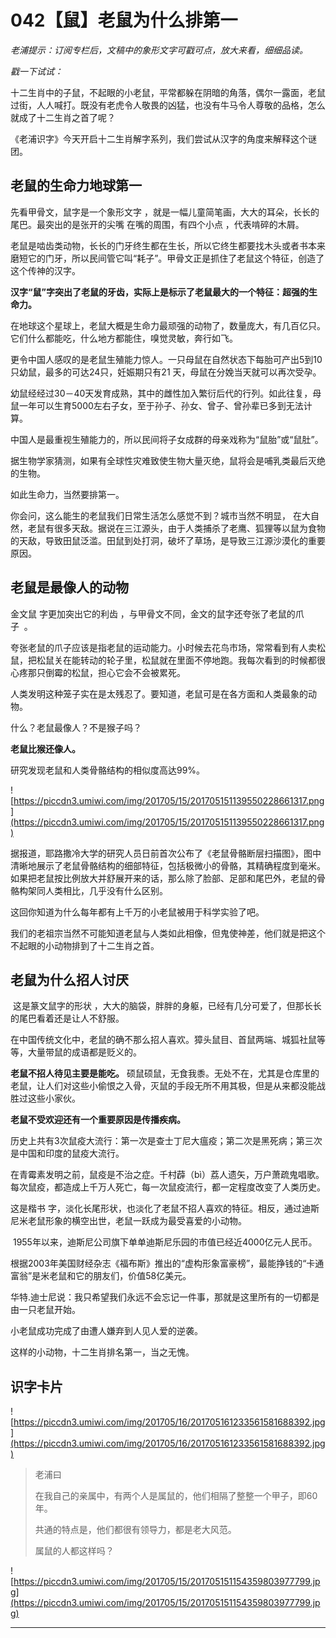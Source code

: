 # 042【鼠】老鼠为什么排第一

 *老浦提示：订阅专栏后，文稿中的象形文字可戳可点，放大来看，细细品读。*

 *戳一下试试：*   

十二生肖中的子鼠，不起眼的小老鼠，平常都躲在阴暗的角落，偶尔一露面，老鼠过街，人人喊打。既没有老虎令人敬畏的凶猛，也没有牛马令人尊敬的品格，怎么就成了十二生肖之首了呢？

《老浦识字》今天开启十二生肖解字系列，我们尝试从汉字的角度来解释这个谜团。

## 老鼠的生命力地球第一

先看甲骨文，鼠字是一个象形文字 ，就是一幅儿童简笔画，大大的耳朵，长长的尾巴。最突出的是张开的尖嘴 在嘴的周围，有四个小点 ，代表啃碎的木屑。

老鼠是啮齿类动物，长长的门牙终生都在生长，所以它终生都要找木头或者书本来磨短它的门牙，所以民间管它叫“耗子”。甲骨文正是抓住了老鼠这个特征，创造了这个传神的汉字。

 **汉字“鼠”字突出了老鼠的牙齿，实际上是标示了老鼠最大的一个特征：超强的生命力。**

在地球这个星球上，老鼠大概是生命力最顽强的动物了，数量庞大，有几百亿只。它们什么都能吃，什么地方都能住，嗅觉灵敏，奔行如飞。

更令中国人感叹的是老鼠生殖能力惊人。一只母鼠在自然状态下每胎可产出5到10只幼鼠，最多的可达24只，妊娠期只有21 天，母鼠在分娩当天就可以再次受孕。

幼鼠经经过30－40天发育成熟，其中的雌性加入繁衍后代的行列。如此往复，母鼠一年可以生育5000左右子女，至于孙子、孙女、曾子、曾孙辈已多到无法计算。

中国人是最重视生殖能力的，所以民间将子女成群的母亲戏称为“鼠胎”或“鼠肚”。

据生物学家猜测，如果有全球性灾难致使生物大量灭绝，鼠将会是哺乳类最后灭绝的生物。

如此生命力，当然要排第一。

你会问，这么能生的老鼠我们日常生活怎么感觉不到？城市当然不明显， 在大自然，老鼠有很多天敌。据说在三江源头，由于人类捕杀了老鹰、狐狸等以鼠为食物的天敌，导致田鼠泛滥。田鼠到处打洞，破坏了草场，是导致三江源沙漠化的重要原因。

## 老鼠是最像人的动物

金文鼠 字更加突出它的利齿 ，与甲骨文不同，金文的鼠字还夸张了老鼠的爪子  。

夸张老鼠的爪子应该是指老鼠的运动能力。小时候去花鸟市场，常常看到有人卖松鼠，把松鼠关在能转动的轮子里，松鼠就在里面不停地跑。我每次看到的时候都很心疼那只倒霉的松鼠，担心它会不会被累死。

人类发明这种笼子实在是太残忍了。要知道，老鼠可是在各方面和人类最象的动物。

什么？老鼠最像人？不是猴子吗？

 **老鼠比猴还像人。**

研究发现老鼠和人类骨骼结构的相似度高达99%。

![https://piccdn3.umiwi.com/img/201705/15/201705151139550228661317.png](https://piccdn3.umiwi.com/img/201705/15/201705151139550228661317.png)

据报道，耶路撒冷大学的研究人员日前首次公布了《老鼠骨骼断层扫描图》，图中清晰地展示了老鼠骨骼结构的细部特征，包括极微小的骨骼，其精确程度到毫米。如果把老鼠按比例放大并舒展开来的话，那么除了脸部、足部和尾巴外，老鼠的骨骼构架同人类相比，几乎没有什么区别。

这回你知道为什么每年都有上千万的小老鼠被用于科学实验了吧。 

我们的老祖宗当然不可能知道老鼠与人类如此相像，但鬼使神差，他们就是把这个不起眼的小动物排到了十二生肖之首。

## 老鼠为什么招人讨厌

 这是篆文鼠字的形状 ，大大的脑袋，胖胖的身躯，已经有几分可爱了，但那长长的尾巴看着还是让人不舒服。

在中国传统文化中，老鼠的确不那么招人喜欢。獐头鼠目、首鼠两端、城狐社鼠等等，大量带鼠的成语都是贬义的。

 **老鼠不招人待见主要是能吃。** 硕鼠硕鼠，无食我黍。无处不在，尤其是仓库里的老鼠，让人们对这些小偷恨之入骨，灭鼠的手段无所不用其极，但是从来都没能战胜过这些小家伙。

 **老鼠不受欢迎还有一个重要原因是传播疾病。**

历史上共有3次鼠疫大流行：第一次是查士丁尼大瘟疫；第二次是黑死病；第三次是中国和印度的鼠疫大流行。

在青霉素发明之前，鼠疫是不治之症。千村薜（bì）荔人遗矢，万户萧疏鬼唱歌。每次鼠疫，都造成上千万人死亡，每一次鼠疫流行，都一定程度改变了人类历史。

这是楷书 字，淡化长尾形状，也淡化了老鼠不招人喜欢的特征。相反，通过迪斯尼米老鼠形象的横空出世，老鼠一跃成为最受喜爱的小动物。

 1955年以来，迪斯尼公司旗下单单迪斯尼乐园的市值已经近4000亿元人民币。

根据2003年美国财经杂志《福布斯》推出的“虚构形象富豪榜”，最能挣钱的“卡通富翁”是米老鼠和它的朋友们，价值58亿美元。

华特.迪士尼说：我只希望我们永远不会忘记一件事，那就是这里所有的一切都是由一只老鼠开始。

小老鼠成功完成了由遭人嫌弃到人见人爱的逆袭。

这样的小动物，十二生肖排名第一，当之无愧。

## 识字卡片

![https://piccdn3.umiwi.com/img/201705/16/201705161233561581688392.jpg](https://piccdn3.umiwi.com/img/201705/16/201705161233561581688392.jpg)

> 老浦曰
> 
> 在我自己的亲属中，有两个人是属鼠的，他们相隔了整整一个甲子，即60年。
> 
> 
> 
> 共通的特点是，他们都很有领导力，都是老大风范。
> 
> 
> 
> 
> 
> 属鼠的人都这样吗？

![https://piccdn3.umiwi.com/img/201705/15/201705151154359803977799.jpg](https://piccdn3.umiwi.com/img/201705/15/201705151154359803977799.jpg)

---
